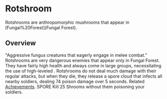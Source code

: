 # Rotshroom

Rotshrooms are anthropomorphic mushrooms that appear in [Fungal%20Forest](Fungal Forest).
## Overview

"Aggressive fungus creatures that eagerly engage in melee combat."
Rotshrooms are very dangerous enemies that appear only in Fungal Forest. They have fairly high health and always come in large groups, necessitating the use of high-leveled . Rotshrooms do not deal much damage with their regular attacks, but when they die, they release a spore cloud that infects all nearby soldiers, dealing 74 poison damage over 5 seconds.
Related [Achievements](Achievements).
 SPORE Kill 25 Shrooms without them poisoning your soldiers.